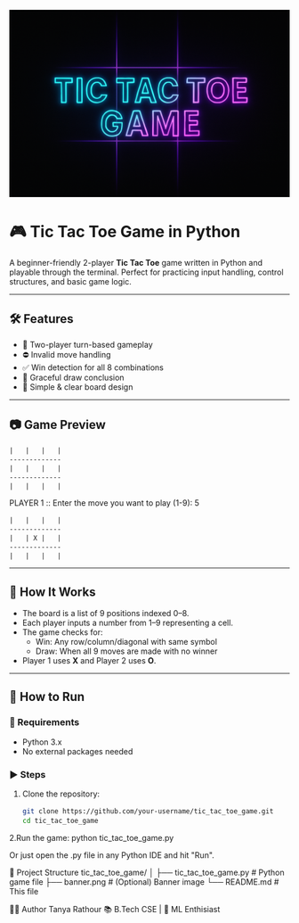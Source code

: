 ![Tic Tac Toe Banner](./tic_tac_toe_game_banner.png)


# 🎮 Tic Tac Toe Game in Python

A beginner-friendly 2-player **Tic Tac Toe** game written in Python and playable through the terminal. Perfect for practicing input handling, control structures, and basic game logic.

---

## 🛠️ Features

- 👥 Two-player turn-based gameplay
- ⛔ Invalid move handling
- ✅ Win detection for all 8 combinations
- 🤝 Graceful draw conclusion
- 🎯 Simple & clear board design

---

## 📷 Game Preview
```
|   |   |   |
-------------
|   |   |   |
-------------
|   |   |   |
```
PLAYER 1 :: Enter the move you want to play (1-9): 5
```
|   |   |   |
-------------
|   | X |   |
-------------
|   |   |   |
```

---

## 🧠 How It Works

- The board is a list of 9 positions indexed 0–8.
- Each player inputs a number from 1–9 representing a cell.
- The game checks for:
  - Win: Any row/column/diagonal with same symbol
  - Draw: When all 9 moves are made with no winner
- Player 1 uses **X** and Player 2 uses **O**.

---

## 🚀 How to Run

### 🔧 Requirements

- Python 3.x
- No external packages needed

### ▶️ Steps

1. Clone the repository:
   ```bash
   git clone https://github.com/your-username/tic_tac_toe_game.git
   cd tic_tac_toe_game
2.Run the game:
  python tic_tac_toe_game.py

Or just open the .py file in any Python IDE and hit "Run".

📁 Project Structure
tic_tac_toe_game/
│
├── tic_tac_toe_game.py    # Python game file
├── banner.png             # (Optional) Banner image
└── README.md              # This file


👩‍💻 Author
Tanya Rathour
📚 B.Tech CSE | 🎯  ML Enthisiast 


